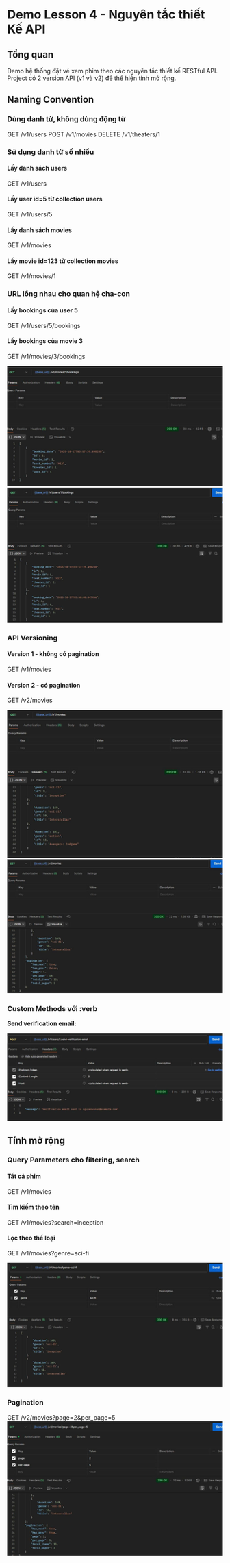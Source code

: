 # Demo Lesson 4 - Nguyên tắc thiết Kế API

## Tổng quan
Demo hệ thống đặt vé xem phim theo các nguyên tắc thiết kế RESTful API. Project có 2 version API (v1 và v2) để thể hiện tính mở rộng.

## Naming Convention

###  Dùng danh từ, không dùng động từ

GET    /v1/users
POST   /v1/movies
DELETE /v1/theaters/1  


###  Sử dụng danh từ số nhiều

#### Lấy danh sách users
GET /v1/users
#### Lấy user id=5 từ collection users
GET /v1/users/5
#### Lấy danh sách movies
GET /v1/movies  
#### Lấy movie id=123 từ collection movies
GET /v1/movies/1

### URL lồng nhau cho quan hệ cha-con

#### Lấy bookings của user 5
GET /v1/users/5/bookings
#### Lấy bookings của movie 3
GET /v1/movies/3/bookings

![1](lesson4/static/url_long_nhau.jpg)
![2](lesson4/static/url_long_nhau2.jpg)

### API Versioning

#### Version 1 - không có pagination
GET /v1/movies
#### Version 2 - có pagination
GET /v2/movies

![3](lesson4/static/v1.jpg)
![4](lesson4/static/v2.jpg)

### Custom Methods với :verb
**Send verification email:**

![5](lesson4/static/verb.jpg)

## Tính mở rộng

### Query Parameters cho filtering, search

#### Tất cả phim
GET /v1/movies
#### Tìm kiếm theo tên
GET /v1/movies?search=inception 
#### Lọc theo thể loại
GET /v1/movies?genre=sci-fi

![5](lesson4/static/filter.jpg)

### Pagination

GET /v2/movies?page=2&per_page=5
![6](lesson4/static/pagnition.jpg)
